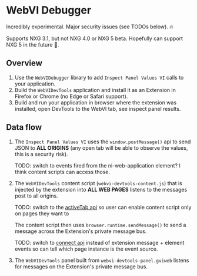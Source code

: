 # WebVI Debugger

Incredibly experimental. Major security issues (see TODOs below). 🔥

Supports NXG 3.1, but not NXG 4.0 or NXG 5 beta. Hopefully can support NXG 5 in the future 🤞.

## Overview

1. Use the `WebVIDebugger` library to add `Inspect Panel Values VI` calls to your application.
2. Build the `WebVIDevTools` application and install it as an Extension in Firefox or Chrome (no Edge or Safari support).
3. Build and run your application in browser where the extension was installed, open DevTools to the WebVI tab, see inspect panel results.

## Data flow

1. The `Inspect Panel Values VI` uses the `window.postMessage()` api to send JSON to **ALL ORIGINS** (any open tab will be able to observe the values, this is a security risk).

   TODO: switch to events fired from the ni-web-application element? I think content scripts can access those.
2. The `WebVIDevTools` content script (`webvi-devtools-content.js`) that is injected by the extension into **ALL WEB PAGES** listens to the messages post to all origins.

   TODO: switch to the [activeTab api](https://developer.chrome.com/extensions/activeTab) so user can enable content script only on pages they want to

   The content script then uses `browser.runtime.sendMessage()` to send a message across the Extension's private message bus.

   TODO: switch to [connect api](https://developer.mozilla.org/en-US/docs/Mozilla/Add-ons/WebExtensions/API/runtime/connect) instead of extension message + element events so can tell which page instance is the event source.
3. The `WebVIDevTools` panel built from `webvi-devtools-panel.gviweb` listens for messages on the Extension's private message bus.
